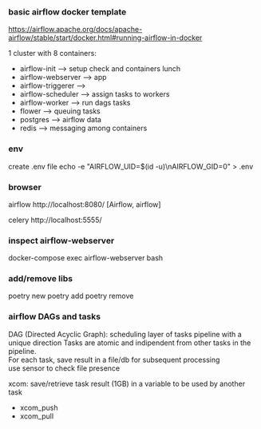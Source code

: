 ### basic airflow docker template
https://airflow.apache.org/docs/apache-airflow/stable/start/docker.html#running-airflow-in-docker

1 cluster with 8 containers:
* airflow-init --> setup check and containers lunch
* airflow-webserver --> app
* airflow-triggerer -->
* airflow-scheduler --> assign tasks to workers
* airflow-worker --> run dags tasks
* flower --> queuing tasks
* postgres --> airflow data
* redis --> messaging among containers

### env
create .env file
echo -e "AIRFLOW_UID=$(id -u)\nAIRFLOW_GID=0" > .env

### browser
airflow
http://localhost:8080/ [Airflow, airflow]

celery
http://localhost:5555/

### inspect airflow-webserver
docker-compose exec airflow-webserver bash

### add/remove libs
poetry new <projectname> 
poetry add <libname>
poetry remove <libname>

### airflow DAGs and tasks
DAG (Directed Acyclic Graph): scheduling layer of tasks pipeline with a unique direction
Tasks are atomic and indipendent from other tasks in the pipeline. \
For each task, save result in a file/db for subsequent processing \
use sensor to check file presence

xcom: save/retrieve task result (1GB) in a variable to be used by another task
* xcom_push
* xcom_pull